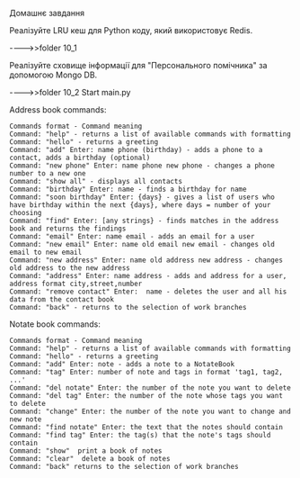 
Домашнє завдання

Реалізуйте LRU кеш для Python коду, який використовує Redis.

---->>folder 10_1

Реалізуйте сховище інформації для "Персонального помічника" за допомогою Mongo DB.

---->>folder 10_2   Start main.py


Address book commands:

    Commands format - Command meaning
    Command: "help" - returns a list of available commands with formatting   
    Command: "hello" - returns a greeting 
    Command: "add" Enter: name phone (birthday) - adds a phone to a contact, adds a birthday (optional)    
    Command: "new phone" Enter: name phone new phone - changes a phone number to a new one    
    Command: "show all" - displays all contacts   
    Command: "birthday" Enter: name - finds a birthday for name   
    Command: "soon birthday" Enter: {days} - gives a list of users who have birthday within the next {days}, where days = number of your choosing   
    Command: "find" Enter: [any strings} - finds matches in the address book and returns the findings  
    Command: "email" Enter: name email - adds an email for a user  
    Command: "new email" Enter: name old email new email - changes old email to new email  
    Command: "new address" Enter: name old address new address - changes old address to the new address  
    Command: "address" Enter: name address - adds and address for a user, address format city,street,number  
    Command: "remove contact" Enter:  name - deletes the user and all his data from the contact book  
    Command: "back" - returns to the selection of work branches
    


Notate book commands:

    Commands format - Command meaning
    Command: "help" - returns a list of available commands with formatting
    Command: "hello" - returns a greeting
    Command: "add" Enter: note - adds a note to a NotateBook
    Command: "tag" Enter: number of note and tags in format 'tag1, tag2, ...'
    Command: "del notate" Enter: the number of the note you want to delete
    Command: "del tag" Enter: the number of the note whose tags you want to delete
    Command: "change" Enter: the number of the note you want to change and new note
    Command: "find notate" Enter: the text that the notes should contain
    Command: "find tag" Enter: the tag(s) that the note's tags should contain
    Command: "show"  print a book of notes
    Command: "clear"  delete a book of notes
    Command: "back" returns to the selection of work branches
